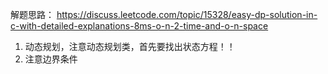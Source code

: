 

解题思路：
https://discuss.leetcode.com/topic/15328/easy-dp-solution-in-c-with-detailed-explanations-8ms-o-n-2-time-and-o-n-space
1. 动态规划，注意动态规划类，首先要找出状态方程！！
2. 注意边界条件
